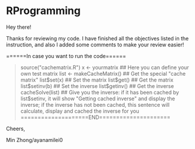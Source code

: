RProgramming
============
Hey there!

Thanks for reviewing my code. I have finished all the objectives listed in the instruction, and also I added some comments to make your review easier!

======In case you want to run the code======
 > source("cachematrix.R")
 > x <- yourmatrix ## Here you can define your own test matrix
 > list <- makeCacheMatrix() ## Get the special "cache matrix" 
 > list$set(x) ## Set the matrix
 > list$get() ## Get the matrix
 > list$setinv(b) ## Set the inverse
 > list$getinv() ## Get the inverse
 > cacheSolve(list) ## Give you the inverse: if it has been cached by list$setinv, it will show "Getting cached inverse" and display the inverse; if the inverse has not been cached, this sentence will calculate, display and cached the inverse for you
====================END=====================

Cheers, 

Min Zhong/ayanamilei0
